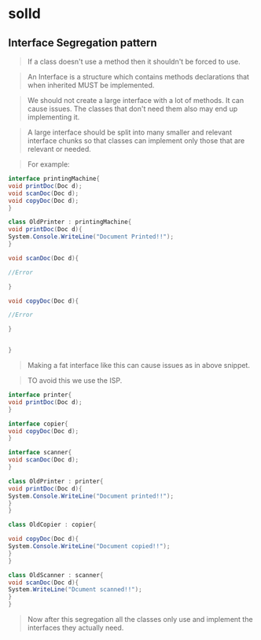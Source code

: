# solId

## Interface Segregation pattern

> If a class doesn't use a method then it shouldn't be forced to use.

> An Interface is a structure which contains methods declarations that when inherited MUST be implemented.

> We should not create a large interface with a lot of methods. It can cause issues. The classes that don't need them also may end up implementing it.

> A large interface should be split into many smaller and relevant interface chunks so that classes can implement only those that are relevant or needed.

> For example:

```C#
interface printingMachine{
void printDoc(Doc d);
void scanDoc(Doc d);
void copyDoc(Doc d);
}

class OldPrinter : printingMachine{
void printDoc(Doc d){
System.Console.WriteLine("Document Printed!!");
}

void scanDoc(Doc d){

//Error

}

void copyDoc(Doc d){

//Error

}


}


```

> Making a fat interface like this can cause issues as in above snippet.

> TO avoid this we use the ISP.

```C#
interface printer{
void printDoc(Doc d);
}

interface copier{
void copyDoc(Doc d);
}

interface scanner{
void scanDoc(Doc d);
}

class OldPrinter : printer{
void printDoc(Doc d){
System.Console.WriteLine("Document printed!!");
}
}

class OldCopier : copier{

void copyDoc(Doc d){
System.Console.WriteLine("Document copied!!");
}
}

class OldScanner : scanner{
void scanDoc(Doc d){
System.WriteLine("Dcument scanned!!");
}
}

```
> Now after this segregation all the classes only use and implement the interfaces they actually need.
